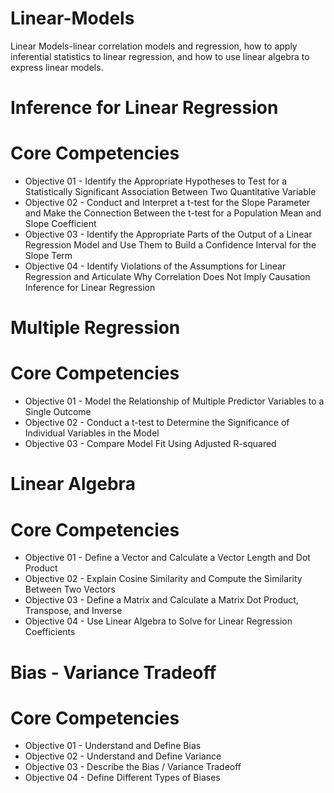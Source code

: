 # Linear-Models
Linear Models-linear correlation models and regression, how to apply inferential statistics to linear regression, and how to use linear algebra to express linear models.
# Inference for Linear Regression
# Core Competencies
- Objective 01 - Identify the Appropriate Hypotheses to Test for a Statistically Significant Association Between Two Quantitative Variable
- Objective 02 - Conduct and Interpret a t-test for the Slope Parameter and Make the Connection Between the t-test for a Population Mean and Slope Coefficient
- Objective 03 - Identify the Appropriate Parts of the Output of a Linear Regression Model and Use Them to Build a Confidence Interval for the Slope Term
- Objective 04 - Identify Violations of the Assumptions for Linear Regression and Articulate Why Correlation Does Not Imply Causation Inference for Linear Regression

# Multiple Regression
# Core Competencies
- Objective 01 - Model the Relationship of Multiple Predictor Variables to a Single Outcome
- Objective 02 - Conduct a t-test to Determine the Significance of Individual Variables in the Model
- Objective 03 - Compare Model Fit Using Adjusted R-squared

# Linear Algebra
# Core Competencies
- Objective 01 - Define a Vector and Calculate a Vector Length and Dot Product
- Objective 02 - Explain Cosine Similarity and Compute the Similarity Between Two Vectors
- Objective 03 - Define a Matrix and Calculate a Matrix Dot Product, Transpose, and Inverse
- Objective 04 - Use Linear Algebra to Solve for Linear Regression Coefficients

# Bias - Variance Tradeoff
# Core Competencies
- Objective 01 - Understand and Define Bias
- Objective 02 - Understand and Define Variance
- Objective 03 - Describe the Bias / Variance Tradeoff
- Objective 04 - Define Different Types of Biases
